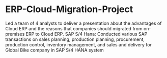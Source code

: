 # ERP-Cloud-Migration-Project
Led a team of 4 analysts to deliver a presentation about the advantages of Cloud ERP and the reasons that companies should migrated from on-premises ERP to Cloud ERP.
 SAP S/4 Hana: Conducted various SAP transactions on sales planning, production planning, procurement, production control, inventory management, and sales and delivery for Global Bike company in SAP S/4 HANA system
